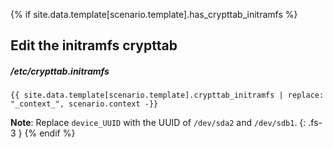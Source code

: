 {% if site.data.template[scenario.template].has_crypttab_initramfs %}
## Edit the initramfs crypttab

##### /etc/crypttab.initramfs
```
{{ site.data.template[scenario.template].crypttab_initramfs | replace: "_context_", scenario.context -}}
```

**Note**: Replace `device_UUID` with the UUID of `/dev/sda2` and `/dev/sdb1`.
{: .fs-3 }
{% endif %}
